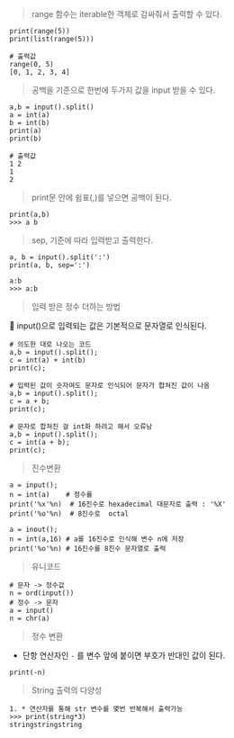 > range 함수는 iterable한 객체로 감싸줘서 출력할 수 있다.

```
print(range(5)) 
print(list(range(5)))  

# 출력값
range(0, 5)
[0, 1, 2, 3, 4]
```


> 공백을 기준으로 한번에 두가지 값을 input 받을 수 있다.
``` 
a,b = input().split()
a = int(a)
b = int(b)
print(a)
print(b)

# 출력값
1 2
1
2
```

>print문 안에 쉼표(,)를 넣으면  공백이 된다.
```
print(a,b) 
>>> a b
```

>sep, 기준에 따라 입력받고 출력한다.
```
a, b = input().split(':')
print(a, b, sep=':')

a:b
>>> a:b
```

>입력 받은 정수 더하는 방법 

🔴 input()으로 입력되는 값은 기본적으로 문자열로 인식된다.
```
# 의도한 대로 나오는 코드 
a,b = input().split();
c = int(a) + int(b)
print(c);

# 입력된 값이 숫자여도 문자로 인식되어 문자가 합쳐진 값이 나옴
a,b = input().split();
c = a + b;
print(c);

# 문자로 합쳐진 걸 int화 하려고 해서 오류남 
a,b = input().split();
c = int(a + b);
print(c);
```

>진수변환
```
a = input();
n = int(a)    # 정수를 
print('%x'%n)  # 16진수로 hexadecimal 대문자로 출력 : '%X'
print('%o'%n)  # 8진수로  octal

a = inout();
n = int(a,16) # a를 16진수로 인식해 변수 n에 저장
print('%o'%n) # 16진수를 8진수 문자열로 출력 
```

>유니코드
```
# 문자 -> 정수값
n = ord(input())
# 정수 -> 문자
a = input()
n = chr(a) 
```

>정수 변환
- 단항 연산자인 `-` 를 변수 앞에 붙이면 부호가 반대인 값이 된다.
```
print(-n)
```

>String 출력의 다양성
```
1. * 연산자를 통해 str 변수를 몇번 반복해서 출력가능
>>> print(string*3) 
stringstringstring
```